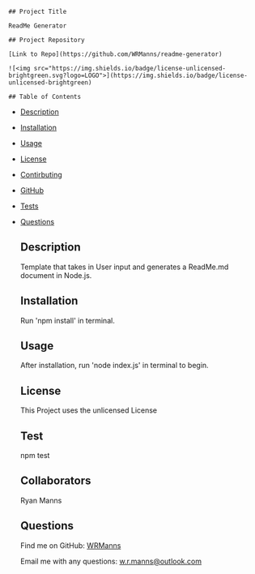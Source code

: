 
    ## Project Title

    ReadMe Generator
    
    ## Project Repository

    [Link to Repo](https://github.com/WRManns/readme-generator)

    ![<img src="https://img.shields.io/badge/license-unlicensed-brightgreen.svg?logo=LOGO">](https://img.shields.io/badge/license-unlicensed-brightgreen)

    ## Table of Contents
- [Description](#description)
- [Installation](#installation)
- [Usage](#usage)
- [License](#license)
- [Contirbuting](#collaborators)
- [GitHub](#github)
- [Tests](#tests)
- [Questions](#questions)

    ## Description

    Template that takes in User input and generates a ReadMe.md document in Node.js.

    ## Installation

    Run 'npm install' in terminal.

    ## Usage

    After installation, run 'node index.js' in terminal to begin.

    ## License

    This Project uses the unlicensed License

    ## Test

    npm test

    ## Collaborators

    Ryan Manns

    ## Questions
    
    Find me on GitHub: [WRManns](https://github.com/WRManns)
    
    Email me with any questions: w.r.manns@outlook.com  

